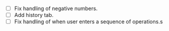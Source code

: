 - [ ] Fix handling of negative numbers.
- [ ] Add history tab.
- [ ] Fix handling of when user enters a sequence of operations.s